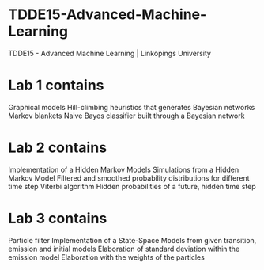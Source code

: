 # TDDE15-Advanced-Machine-Learning
TDDE15 - Advanced Machine Learning | Linköpings University

# Lab 1 contains
Graphical models
Hill-climbing heuristics that generates Bayesian networks
Markov blankets
Naive Bayes classifier built through a Bayesian network

# Lab 2 contains
Implementation of a Hidden Markov Models
Simulations from a Hidden Markov Model
Filtered and smoothed probability distributions for different time step
Viterbi algorithm
Hidden probabilities of a future, hidden time step

# Lab 3 contains
Particle filter
Implementation of a State-Space Models from given transition, emission and initial models
Elaboration of standard deviation within the emission model
Elaboration with the weights of the particles
